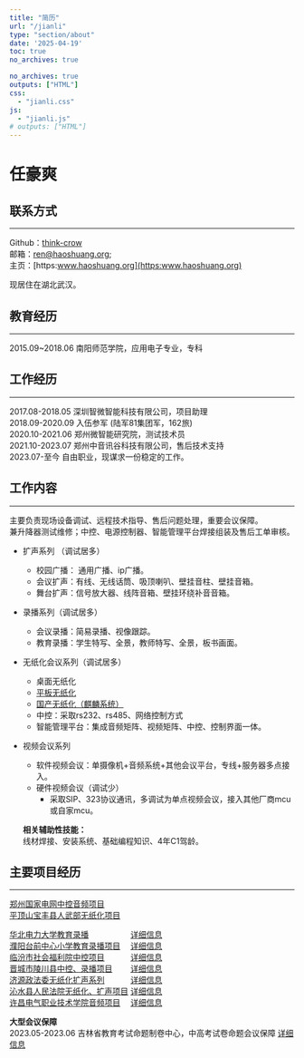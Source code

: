 ```yaml
---
title: "简历"
url: "/jianli"
type: "section/about"
date: '2025-04-19'
toc: true
no_archives: true

no_archives: true
outputs: ["HTML"] 
css:
  - "jianli.css"
js:
  - "jianli.js"
# outputs: ["HTML"] 
---
```


<!-- <div style = "margin-bottom: 50px"><h1>任豪爽</h1></div> -->

# 任豪爽


## 联系方式

---

Github：[think-crow](https://github.com/think-crow)  
邮箱：ren@haoshuang.org;    
主页：[https:www.haoshuang.org](https:www.haoshuang.org)  


现居住在湖北武汉。

## 教育经历
---
2015.09~2018.06  南阳师范学院，应用电子专业，专科


##  工作经历
---
2017.08-2018.05 深圳智微智能科技有限公司，项目助理  
2018.09-2020.09 入伍参军 (陆军81集团军，162旅)  
2020.10-2021.06 郑州微智能研究院，测试技术员  
2021.10-2023.07 郑州中音讯谷科技有限公司，售后技术支持   
2023.07-至今 自由职业，现谋求一份稳定的工作。  

## 工作内容
---
主要负责现场设备调试、远程技术指导、售后问题处理，重要会议保障。  
兼升降器测试维修；中控、电源控制器、智能管理平台焊接组装及售后工单审核。
- 扩声系列 （调试居多） 
  - 校园广播： 通用广播、ip广播。
  - 会议扩声：有线、无线话筒、吸顶喇叭、壁挂音柱、壁挂音箱。 
  - 舞台扩声：信号放大器、线阵音箱、壁挂环绕补音音箱。
- 录播系列（调试居多）  
  - 会议录播：简易录播、视像跟踪。
  - 教育录播：学生特写、全景，教师特写、全景，板书画面。
- 无纸化会议系列（调试居多）  
  - 桌面无纸化
  - [平板无纸化](#modal-hb9) 
  - [国产无纸化（麒麟系统）](#modal-hb10) 
  - 中控：采取rs232、rs485、网络控制方式
  - 智能管理平台：集成音频矩阵、视频矩阵、中控、控制界面一体。
- 视频会议系列  
  - 软件视频会议：单摄像机+音频系统+其他会议平台，专线+服务器多点接入。
  - 硬件视频会议（调试少）
      - 采取SIP、323协议通讯，多调试为单点视频会议，接入其他厂商mcu或自家mcu。  
  
  **相关辅助性技能：**  
  线材焊接、安装系统、基础编程知识、4年C1驾龄。
  
## 主要项目经历  
---
[郑州国家电网中控音频项目](https://www.zyxgkj.com/newsinfo/4551709.html)   
[平顶山宝丰县人武部无纸化项目](https://www.zyxgkj.com/newsinfo/2437276.html)  

[华北电力大学教育录播](https://www.zyxgkj.com/newsinfo/5380626.html)　　　　　 [详细信息](#modal-hb)  
[濮阳台前中心小学教育录播项目](https://www.zyxgkj.com/newsinfo/4270185.html)　 [详细信息](#modal-hb1)    
[临汾市社会福利院中控项目](https://www.zyxgkj.com/newsinfo/5402253.html)　  　　[详细信息](#modal-hb2)    
[晋城市陵川县中控、录播项目](https://www.zyxgkj.com/newsinfo/2527309.html)  　　[详细信息](#modal-hb4)    
[济源政法委无纸化扩声系列](https://www.zyxgkj.com/newsinfo/2765098.html)  　　　[详细信息](#modal-hb5)    
[沁水县人民法院无纸化、扩声项目](https://www.zyxgkj.com/newsinfo/2521741.html)  [详细信息](#modal-hb6)    
[许昌电气职业技术学院音频项目](https://www.zyxgkj.com/newsinfo/6250872.html)　 [详细信息](#modal-hb7)    



**大型会议保障**  
2023.05-2023.06 吉林省教育考试命题制卷中心，中高考试卷命题会议保障  [详细信息](#modal-hb8)    